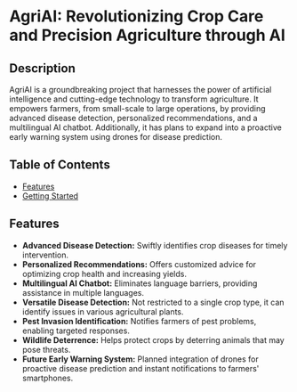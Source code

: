 # AgriAI: Revolutionizing Crop Care and Precision Agriculture through AI


## Description

AgriAI is a groundbreaking project that harnesses the power of artificial intelligence and cutting-edge technology to transform agriculture. It empowers farmers, from small-scale to large operations, by providing advanced disease detection, personalized recommendations, and a multilingual AI chatbot. Additionally, it has plans to expand into a proactive early warning system using drones for disease prediction.

## Table of Contents

- [Features](#features)
- [Getting Started](#getting-started)

## Features

- **Advanced Disease Detection:** Swiftly identifies crop diseases for timely intervention.
- **Personalized Recommendations:** Offers customized advice for optimizing crop health and increasing yields.
- **Multilingual AI Chatbot:** Eliminates language barriers, providing assistance in multiple languages.
- **Versatile Disease Detection:** Not restricted to a single crop type, it can identify issues in various agricultural plants.
- **Pest Invasion Identification:** Notifies farmers of pest problems, enabling targeted responses.
- **Wildlife Deterrence:** Helps protect crops by deterring animals that may pose threats.
- **Future Early Warning System:** Planned integration of drones for proactive disease prediction and instant notifications to farmers' smartphones.




